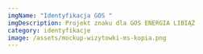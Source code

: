 ```yaml
---
imgName: "Identyfikacja GOS "
imgDescription: Projekt znaku dla GOS ENERGIA LIBIĄŻ
category: identyfikacje
image: /assets/mockup-wizytowki-ms-kopia.png
---
```

